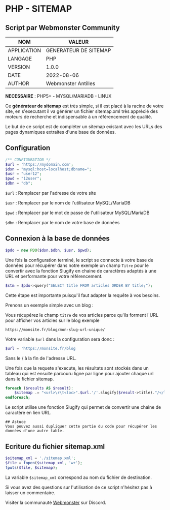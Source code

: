 # PHP - SITEMAP
## Script par Webmonster Community

| NOM           | VALEUR                |
| ------------- | --------------------- |
| APPLICATION   | GENERATEUR DE SITEMAP |
| LANGAGE       | PHP                   |
| VERSION       | 1.0.0                 |
| DATE          | 2022-08-06            |
| AUTHOR        | Webmonster Antilles   |

**NECESSAIRE** : PHP5+ - MYSQL/MARIADB - LINUX

Ce **générateur de sitemap** est très simple, si il est placé à la racine de votre site, en s'executant il va générer un fichier sitemap.xml très apprécié des moteurs de recherche et indispensable à un référencement de qualité.

Le but de ce script est de compléter un sitemap existant avec les URLs des pages dynamiques extraites d'une base de données.

## Configuration

```php
/** CONFIGURATION */
$url = 'https://mydomain.com';
$dsn = "mysql:host=localhost;dbname=";
$usr = "user12";
$pwd = "12user";
$dbn = "db";
```
``$url`` : Remplacer par l'adresse de votre site

``$usr`` : Remplacer par le nom de l'utilisateur MySQL/MariaDB

``$pwd`` : Remplacer par le mot de passe de l'utilisateur MySQL/MariaDB

``$dbn`` : Remplacer par le nom de votre base de données

## Connexion à la base de données

```php
$pdo = new PDO($dsn.$dbn, $usr, $pwd);
```
Une fois la configuration terminé, le script se connecte à votre base de données pour récupérer dans notre exemple un champ ``Titre`` pour le convertir avec la fonction Slugify en chaine de caractères adaptés à une URL et performante pour votre référencement.

```php
$stm = $pdo->query("SELECT title FROM articles ORDER BY title;");
```
Cette étape est importante puisqu'il faut adapter la requête à vos besoins.

Prenons un exemple simple avec un blog :

Vous récupérez le champ ``titre`` de vos articles parce qu'ils forment l'URL pour afficher vos articles sur le blog exemple

``https://monsite.fr/blog/mon-slug-url-unique/``

Votre variable ``$url`` dans la configuration sera donc :

```php
$url = 'https://monsite.fr/blog
```
Sans le / à la fin de l'adresse URL.

Une fois que la requete s'execute, les résultats sont stockés dans un tableau qui est ensuite parcouru ligne par ligne pour ajouter chaque url dans le fichier sitemap.

```php
foreach ($results AS $result):
    $sitemap .= "<url>\r\t<loc>".$url.'/'.slugify($result->title)."/</loc>\r\t<priority>0.5</priority>\r\t<changefreq>daily</changefreq>\r</url>\n\r";
endforeach;
```
Le script utilise une fonction Slugify qui permet de convertir une chaine de caractère en lien URL.

`````
## Astuce
Vous pouvez aussi dupliquer cette partie du code pour récupérer les données d'une autre table.
`````

## Ecriture du fichier sitemap.xml

```php
$sitemap_xml = './sitemap.xml';
$file = fopen($sitemap_xml, 'w+');
fputs($file, $sitemap);
```
La variable ``$sitemap_xml`` correspond au nom du fichier de destination.

Si vous avez des questions sur l'utilisation de ce script n'hésitez pas à laisser un commentaire.

Visiter la communauté [Webmonster](https://discord.gg/XU4g5WfH4R) sur Discord.
